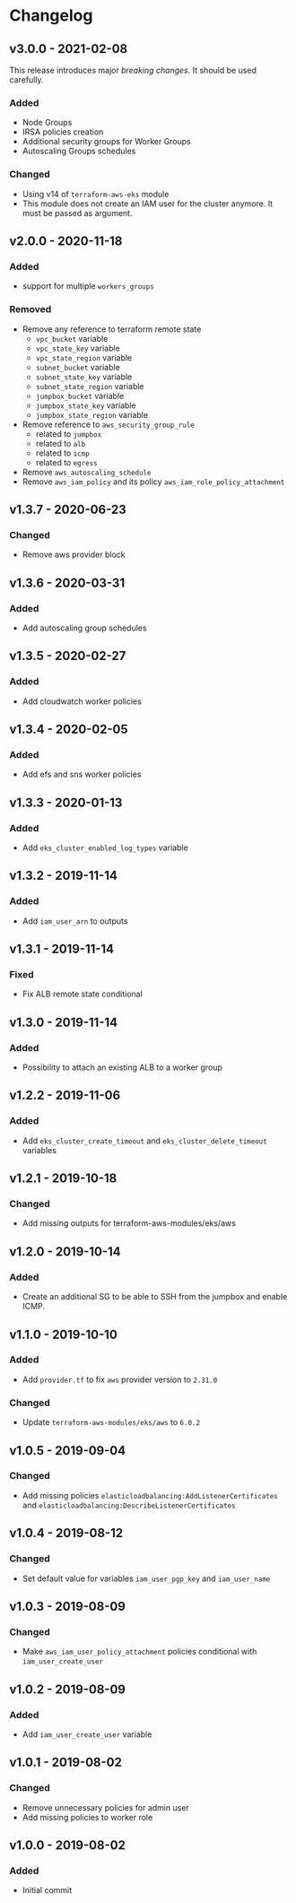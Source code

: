 # Changelog

## v3.0.0 - 2021-02-08

This release introduces major *breaking changes*. It should be used carefully.
### Added

- Node Groups
- IRSA policies creation
- Additional security groups for Worker Groups
- Autoscaling Groups schedules

### Changed

- Using v14 of `terraform-aws-eks` module
- This module does not create an IAM user for the cluster anymore. It must be passed as argument.

## v2.0.0 - 2020-11-18

### Added

- support for multiple `workers_groups`

### Removed

- Remove any reference to terraform remote state
  - `vpc_bucket` variable
  - `vpc_state_key` variable
  - `vpc_state_region` variable
  - `subnet_bucket` variable
  - `subnet_state_key` variable
  - `subnet_state_region` variable
  - `jumpbox_bucket` variable
  - `jumpbox_state_key` variable
  - `jumpbox_state_region` variable
- Remove reference to `aws_security_group_rule`
  - related to `jumpbox`
  - related to `alb`
  - related to `icmp`
  - related to `egress`
- Remove `aws_autoscaling_schedule`
- Remove `aws_iam_policy` and its policy `aws_iam_role_policy_attachment`

## v1.3.7 - 2020-06-23
### Changed
- Remove aws provider block

## v1.3.6 - 2020-03-31
### Added
- Add autoscaling group schedules

## v1.3.5 - 2020-02-27
### Added
- Add cloudwatch worker policies

## v1.3.4 - 2020-02-05
### Added
- Add efs and sns worker policies

## v1.3.3 - 2020-01-13
### Added
- Add `eks_cluster_enabled_log_types` variable

## v1.3.2 - 2019-11-14
### Added
- Add `iam_user_arn` to outputs

## v1.3.1 - 2019-11-14
### Fixed
- Fix ALB remote state conditional

## v1.3.0 - 2019-11-14
### Added
- Possibility to attach an existing ALB to a worker group

## v1.2.2 - 2019-11-06
### Added
- Add `eks_cluster_create_timeout` and `eks_cluster_delete_timeout` variables

## v1.2.1 - 2019-10-18
### Changed
- Add missing outputs for terraform-aws-modules/eks/aws

## v1.2.0 - 2019-10-14
### Added
- Create an additional SG to be able to SSH from the jumpbox and enable ICMP.

## v1.1.0 - 2019-10-10
### Added
- Add `provider.tf` to fix `aws` provider version to `2.31.0`

### Changed
- Update `terraform-aws-modules/eks/aws` to `6.0.2`

## v1.0.5 - 2019-09-04
### Changed
- Add missing policies `elasticloadbalancing:AddListenerCertificates` and `elasticloadbalancing:DescribeListenerCertificates`

## v1.0.4 - 2019-08-12
### Changed
- Set default value for variables `iam_user_pgp_key` and `iam_user_name`

## v1.0.3 - 2019-08-09
### Changed
- Make `aws_iam_user_policy_attachment` policies conditional with `iam_user_create_user`

## v1.0.2 - 2019-08-09
### Added
- Add `iam_user_create_user` variable

## v1.0.1 - 2019-08-02
### Changed
- Remove unnecessary policies for admin user
- Add missing policies to worker role

## v1.0.0 - 2019-08-02
### Added
- Initial commit
